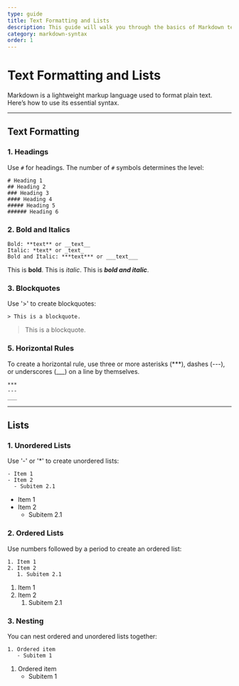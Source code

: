 ```yaml
---
type: guide
title: Text Formatting and Lists
description: This guide will walk you through the basics of Markdown text formatting and lists
category: markdown-syntax
order: 1
---
```


# Text Formatting and Lists

Markdown is a lightweight markup language used to format plain text. Here’s how to use its essential syntax.

---

## Text Formatting

### 1. Headings

Use `#` for headings. The number of `#` symbols determines the level:

```
# Heading 1
## Heading 2
### Heading 3
#### Heading 4
##### Heading 5
###### Heading 6
```

### 2. Bold and Italics

```
Bold: **text** or __text__
Italic: *text* or _text_
Bold and Italic: ***text*** or ___text___
```

This is **bold**.
This is _italic_.
This is ***bold and italic***.

### 3. Blockquotes

Use '>' to create blockquotes:

```
> This is a blockquote.
```

> This is a blockquote.

### 5. Horizontal Rules

To create a horizontal rule, use three or more asterisks (***), dashes (---), or underscores (___) on a line by themselves.

```
***
---
___
```

***

## Lists

### 1. Unordered Lists

Use '-' or '*' to create unordered lists:

```
- Item 1
- Item 2
  - Subitem 2.1
```

- Item 1
- Item 2
  - Subitem 2.1

### 2. Ordered Lists

Use numbers followed by a period to create an ordered list:

```
1. Item 1
2. Item 2
   1. Subitem 2.1
```

1. Item 1
2. Item 2
   1. Subitem 2.1

### 3. Nesting

You can nest ordered and unordered lists together:

```
1. Ordered item
   - Subitem 1
```

1. Ordered item
   - Subitem 1